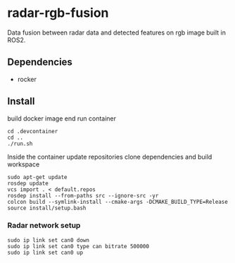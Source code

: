 # radar-rgb-fusion
Data fusion between radar data and detected features on rgb image built in ROS2.

## Dependencies
- rocker

## Install

build docker image end run container
```
cd .devcontainer
cd ..
./run.sh
```

Inside the container update repositories clone dependencies and build workspace
```
sudo apt-get update
rosdep update
vcs import . < default.repos
rosdep install --from-paths src --ignore-src -yr
colcon build --symlink-install --cmake-args -DCMAKE_BUILD_TYPE=Release
source install/setup.bash
```

### Radar network setup
```
sudo ip link set can0 down
sudo ip link set can0 type can bitrate 500000
sudo ip link set can0 up
```
